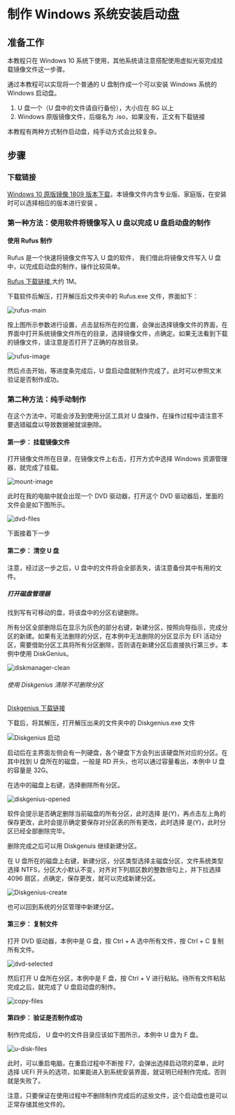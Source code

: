# 制作 Windows 系统安装启动盘

## 准备工作

本教程只在 Windows 10 系统下使用，其他系统请注意搭配使用虚拟光驱完成挂载镜像文件这一步骤。

通过本教程可以实现将一个普通的 U 盘制作成一个可以安装 Windows 系统的 Windows 启动盘。

1. U 盘一个（U 盘中的文件请自行备份），大小应在 8G 以上
2. Windows 原版镜像文件，后缀名为 .iso，如果没有，正文有下载链接

本教程有两种方式制作启动盘，纯手动方式会比较复杂。

## 步骤

### 下载链接

[Windows 10 原版镜像 1809 版本下载](https://1drv.ws/u/s!Asqcuuz_FQslgRGVV230cnHORUmK)，本镜像文件内含专业版、家庭版，在安装时可以选择相应的版本进行安装 。

### 第一种方法：使用软件将镜像写入 U 盘以完成 U 盘启动盘的制作

#### 使用 Rufus 制作

Rufus 是一个快速将镜像文件写入 U 盘的软件， 我们借此将镜像文件写入 U 盘中，以完成启动盘的制作，操作比较简单。

[Rufus 下载链接](https://1drv.ws/u/s!Asqcuuz_FQsl-SRFtZBIo7ndTvOw),大约 1M。

下载软件后解压，打开解压后文件夹中的 Rufus.exe 文件，界面如下：

![rufus-main](https://github.com/oh1h0ney/Git-Book-Library/raw/master/Windows/create-windows-install-disk/rufus-main.png)

按上图所示参数进行设置，点击鼠标所在的位置，会弹出选择镜像文件的界面，在界面中打开系统镜像文件所在的目录，选择镜像文件，点确定。如果无法看到下载的镜像文件，请注意是否打开了正确的存放目录。

![rufus-image](https://github.com/oh1h0ney/Git-Book-Library/raw/master/Windows/create-windows-install-disk/rufus-image.png)

然后点击开始，等进度条完成后，U 盘启动盘就制作完成了。此时可以参照文末验证是否制作成功。

### 第二种方法：纯手动制作
在这个方法中，可能会涉及到使用分区工具对 U 盘操作，在操作过程中请注意不要选错磁盘以导致数据被就误删除。

#### 第一步： 挂载镜像文件

打开镜像文件所在目录，在镜像文件上右击，打开方式中选择 Windows 资源管理器，就完成了挂载。

![mount-image](https://github.com/oh1h0ney/Git-Book-Library/raw/master/Windows/create-windows-install-disk/mount-image.png)

此时在我的电脑中就会出现一个 DVD 驱动器，打开这个 DVD 驱动器后，里面的文件会是如下图所示。

![dvd-files](https://github.com/oh1h0ney/Git-Book-Library/raw/master/Windows/create-windows-install-disk/dvd-files.png)

下面接着下一步

#### 第二步： 清空 U 盘

注意，经过这一步之后，U 盘中的文件将会全部丢失，请注意备份其中有用的文件。

##### 打开磁盘管理器

找到写有可移动的盘，将该盘中的分区右键删除。

所有分区全部删除后在显示为灰色的部分右键，新建分区，按照向导指示，完成分区的新建。如果有无法删除的分区，在本例中无法删除的分区显示为 EFI 活动分区，需要借助分区工具将所有分区删除，否则请在新建分区后直接执行第三步。本例中使用 DiskGenius。

![diskmanager-clean](https://github.com/oh1h0ney/Git-Book-Library/raw/master/Windows/create-windows-install-disk/diskmanager-clean.png)

###### 使用 Diskgenius 清除不可删除分区

[Diskgenius 下载链接](https://1drv.ws/u/s!Asqcuuz_FQsl-SUhyfnB0HGYh2Vz)

下载后，将其解压，打开解压出来的文件夹中的 Diskgenius.exe 文件 

![Diskgenius 启动](https://github.com/oh1h0ney/Git-Book-Library/raw/master/Windows/create-windows-install-disk/Diskgenius-app.png)

启动后在主界面左侧会有一列硬盘，各个硬盘下方会列出该硬盘所对应的分区。在其中找到 U 盘所在的磁盘，一般是 RD 开头，也可以通过容量看出，本例中 U 盘的容量是 32G。

在选中的磁盘上右键，选择删除所有分区。

![diskgenius-opened](https://github.com/oh1h0ney/Git-Book-Library/raw/master/Windows/create-windows-install-disk/diskgenius-opened.png)

软件会提示是否确定删除当前磁盘的所有分区，此时选择 是(Y)，再点击左上角的保存更改，此时会提示确定要保存对分区表的所有更改，此时选择 是(Y)，此时分区已经全部删除完毕。

删除完成之后可以用 Diskgenuis 继续新建分区。

在 U 盘所在的磁盘上右键，新建分区，分区类型选择主磁盘分区，文件系统类型选择 NTFS，分区大小默认不变，对齐对下列扇区数的整数倍勾上，并下拉选择 4096 扇区，点确定，保存更改，就可以完成新建分区。

![Diskgenius-create](https://github.com/oh1h0ney/Git-Book-Library/raw/master/Windows/create-windows-install-disk/diskgenius-create.png)

也可以回到系统的分区管理中新建分区。

#### 第三步： 复制文件

打开 DVD 驱动器，本例中是 G 盘，按 Ctrl + A 选中所有文件，按 Ctrl + C 复制所有文件。

![dvd-selected](https://github.com/oh1h0ney/Git-Book-Library/raw/master/Windows/create-windows-install-disk/dvd-selected.png)

然后打开 U 盘所在分区，本例中是 F 盘，按 Ctrl + V 进行粘贴。待所有文件粘贴完成之后，就完成了 U 盘启动盘的制作。

![copy-files](https://github.com/oh1h0ney/Git-Book-Library/raw/master/Windows/create-windows-install-disk/copy-files.png)

#### 第四步： 验证是否制作成功

制作完成后， U 盘中的文件目录应该如下图所示，本例中 U 盘为 F 盘。

![u-disk-files](https://github.com/oh1h0ney/Git-Book-Library/raw/master/Windows/create-windows-install-disk/u-disk-files.png)

此时，可以重启电脑，在重启过程中不断按 F7，会弹出选择启动项的菜单，此时选择 UEFI 开头的选项，如果能进入到系统安装界面，就证明已经制作完成。否则就是失败了。

注意，只要保证在使用过程中不删除制作完成后的这些文件，这个启动盘也是可以正常存储其他文件的。